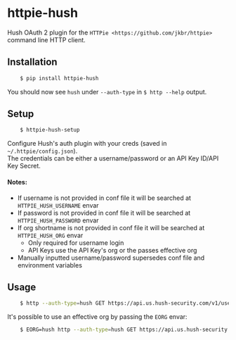 # httpie-hush

Hush OAuth 2 plugin for the `HTTPie <https://github.com/jkbr/httpie>` command line HTTP client.


## Installation

```bash
    $ pip install httpie-hush
```

You should now see `hush` under `--auth-type` in `$ http --help` output.


## Setup

```bash
    $ httpie-hush-setup
```

Configure Hush's auth plugin with your creds (saved in `~/.httpie/config.json`).  
The credentials can be either a username/password or an API Key ID/API Key Secret.

#### Notes:
- If username is not provided in conf file it will be searched at
  `HTTPIE_HUSH_USERNAME` envar
- If password is not provided in conf file it will be searched at
  `HTTPIE_HUSH_PASSWORD` envar
- If org shortname is not provided in conf file it will be searched at
  `HTTPIE_HUSH_ORG` envar
  - Only required for username login
  - API Keys use the API Key's org or the passes effective org
- Manually inputted username/password supersedes conf file and environment variables


## Usage

```bash
    $ http --auth-type=hush GET https://api.us.hush-security.com/v1/users
```

It's possible to use an effective org by passing the ``EORG`` envar:

```bash
    $ EORG=hush http --auth-type=hush GET https://api.us.hush-security.com/v1/users
```
